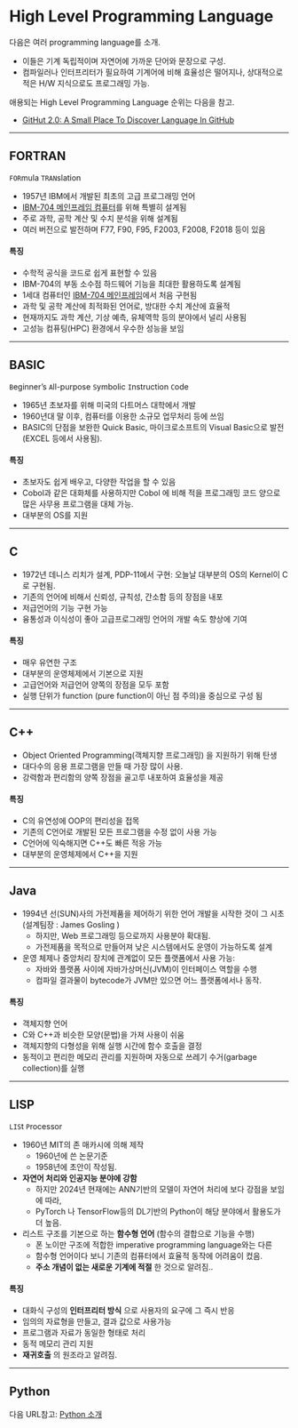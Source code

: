 # High Level Programming Language

다음은 여러 programming language를 소개.

* 이들은 기계 독립적이며 자연어에 가까운 단어와 문장으로 구성.
* 컴파일러나 인터프리터가 필요하여 기계어에 비해 효율성은 떨어지나, 상대적으로 적은 H/W 지식으로도 프로그래밍 가능.

애용되는 High Level Programming Language 순위는 다음을 참고.

* [GitHut 2.0: A Small Place To Discover Language In GitHub](https://madnight.github.io/githut/#/pushes/2023/4)

---

## FORTRAN

`FOR`mula `TRAN`slation

* 1957년 IBM에서 개발된 최초의 고급 프로그래밍 언어
* [IBM-704 메인프레임 컴퓨터](https://ko.wikipedia.org/wiki/IBM_704)를 위해 특별히 설계됨
* 주로 과학, 공학 계산 및 수치 분석을 위해 설계됨
* 여러 버전으로 발전하며 F77, F90, F95, F2003, F2008, F2018 등이 있음

#### 특징

* 수학적 공식을 코드로 쉽게 표현할 수 있음
* IBM-704의 부동 소수점 하드웨어 기능을 최대한 활용하도록 설계됨
* 1세대 컴퓨터인 [IBM-704 메인프레임](https://ko.wikipedia.org/wiki/IBM_704)에서 처음 구현됨
* 과학 및 공학 계산에 최적화된 언어로, 방대한 수치 계산에 효율적
* 현재까지도 과학 계산, 기상 예측, 유체역학 등의 분야에서 널리 사용됨
* 고성능 컴퓨팅(HPC) 환경에서 우수한 성능을 보임

---

## BASIC

`B`eginner’s `A`ll-purpose `S`ymbolic `I`nstruction `C`ode

* 1965년 초보자를 위해 미국의 다트머스 대학에서 개발
* 1960년대 말 이후, 컴퓨터를 이용한 소규모 업무처리 등에 쓰임
* BASIC의 단점을 보완한 Quick Basic, 마이크로소프트의 Visual Basic으로 발전(EXCEL 등에서 사용됨).

#### 특징

* 초보자도 쉽게 배우고, 다양한 작업을 할 수 있음
* Cobol과 같은 대화체를 사용하지만 Cobol 에 비해 적을 프로그래밍 코드 양으로 많은 사무용 프로그램을 대체 가능.
* 대부분의 OS를 지원  

---

## C

* 1972년 데니스 리치가 설계, PDP-11에서 구현: 오늘날 대부분의 OS의 Kernel이 C로 구현됨.
* 기존의 언어에 비해서 신뢰성, 규칙성, 간소함 등의 장점을 내포
* 저급언어의 기능 구현 가능
* 융통성과 이식성이 좋아 고급프로그래밍 언어의 개발 속도 향상에 기여

#### 특징

* 매우 유연한 구조
* 대부분의 운영체제에서 기본으로 지원
* 고급언어와 저급언어 양쪽의 장점을 모두 포함
* 실행 단위가 function (pure function이 아닌 점 주의)을 중심으로 구성 됨

---

## C++

* Object Oriented Programming(객체지향 프로그래밍) 을 지원하기 위해 탄생
* 대다수의 응용 프로그램을 만들 때 가장 많이 사용.
* 강력함과 편리함의 양쪽 장점을 골고루 내포하여 효율성을 제공

#### 특징

* C의 유연성에 OOP의 편리성을 접목
* 기존의 C언어로 개발된 모든 프로그램을 수정 없이 사용 가능
* C언어에 익숙해지면 C++도 빠른 적응 가능
* 대부분의 운영체제에서 C++을 지원

---

## Java

* 1994년 선(SUN)사의 가전제품을 제어하기 위한 언어 개발을 시작한 것이 그 시초 (설계팀장 : James Gosling )
    * 하지만, Web 프로그래밍 등으로까지 사용분야 확대됨.
    * 가전제품을 목적으로 만들어져 낮은 시스템에서도 운영이 가능하도록 설계
* 운영 체제나 중앙처리 장치에 관계없이 모든 플랫폼에서 사용 가능: 
    * 자바와 플랫폼 사이에 자바가상머신(JVM)이 인터페이스 역할을 수행
    * 컴파일 결과물이 bytecode가 JVM만 있으면 어느 플랫폼에서나 동작.

#### 특징

* 객체지향 언어
* C와 C++과 비슷한 모양(문법)을 가져 사용이 쉬움
* 객체지향의 다형성을 위해 실행 시간에 함수 호출을 결정
* 동적이고 편리한 메모리 관리를 지원하며 자동으로 쓰레기 수거(garbage collection)를 실행

----

## LISP

`LIS`t `P`rocessor

* 1960년 MIT의 존 매카시에 의해 제작 
    * 1960년에 쓴 논문기준
    * 1958년에 초안이 작성됨.
* **자연어 처리와 인공지능 분야에 강함**
    * 하지만 2024년 현재에는 ANN기반의 모델이 자연어 처리에 보다 강점을 보임에 따라,
    * PyTorch 나 TensorFlow등의 DL기반의 Python이 해당 분야에서 활용도가 더 높음.
* 리스트 구조를 기본으로 하는 **함수형 언어** (함수의 결합으로 기능을 수행)
    * 폰 노이만 구조에 적합한 imperative programming language와는 다른 
    * 함수형 언어이다 보니 기존의 컴퓨터에서 효율적 동작에 어려움이 컸음.
    * **주소 개념이 없는 새로운 기계에 적절** 한 것으로 알려짐..

#### 특징

* 대화식 구성의 **인터프리터 방식** 으로 사용자의 요구에 그 즉시 반응
* 임의의 자료형을 만들고, 결과 값으로 사용가능
* 프로그램과 자료가 동일한 형태로 처리
* 동적 메모리 관리 지원 
* **재귀호출** 의 원조라고 알려짐.

---

## Python

다음 URL참고: [Python 소개](https://dsaint31.tistory.com/512)

